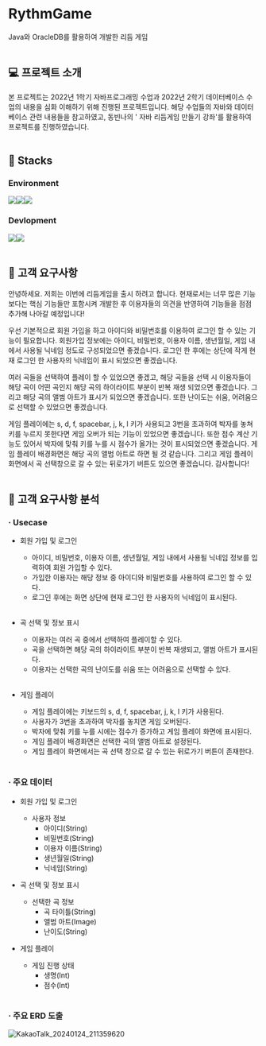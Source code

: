 # RythmGame
Java와 OracleDB를 활용하여 개발한 리듬 게임 
<br></br>

## 💻 프로젝트 소개 
본 프로젝트는 2022년 1학기 자바프로그래밍 수업과 2022년 2학기 데이터베이스 수업의 내용을 심화 이해하기 위해 진행된 프로젝트입니다. 
해당 수업들의 자바와 데이터베이스 관련 내용들을 참고하였고, 동빈나의 ' 자바 리듬게임 만들기 강좌'를 활용하여 프로젝트를 진행하였습니다.
<br></br>

## 📌 Stacks

### Environment
<img src="https://img.shields.io/badge/eclipseide-2C2255?style=for-the-badge&logo=eclipseide&logoColor=white"><img src="https://img.shields.io/badge/github-181717?style=for-the-badge&logo=github&logoColor=white"><img src="https://img.shields.io/badge/oracle-F80000?style=for-the-badge&logo=oracle&logoColor=white">

### Devlopment
<img src="https://img.shields.io/badge/java-007396?style=for-the-badge&logo=java&logoColor=white"><img src="https://img.shields.io/badge/sql-8669AE?style=for-the-badge&logo=sql&8669AE=white">
<br></br>

## 📢 고객 요구사항
안녕하세요. 저희는 이번에 리듬게임을 출시 하려고 합니다. 현재로서는 너무 많은 기능 보다는 핵심 기능들만 포함시켜 개발한 후 이용자들의 의견을 반영하여 기능들을 점점 추가해 나아갈 예정입니다! <br>

우선 기본적으로 회원 가입을 하고 아이디와 비밀번호를 이용하여 로그인 할 수 있는 기능이 필요합니다. 회원가입 정보에는 아이디, 비밀번호, 이용자 이름, 생년월일, 게임 내에서 사용될 닉네임 정도로 구성되었으면 좋겠습니다. 로그인 한 후에는 상단에 작게 현재 로그인 한 사용자의 닉네임이 표시 되었으면 좋겠습니다. <br>

여러 곡들을 선택하여 플레이 할 수 있었으면 좋겠고, 해당 곡들을 선택 시 이용자들이 해당 곡이 어떤 곡인지 해당 곡의 하이라이트 부분이 반복 재생 되었으면 좋겠습니다. 그리고 해당 곡의 앨범 아트가 표시가 되었으면 좋겠습니다. 또한 난이도는 쉬움, 어려움으로 선택할 수 있었으면 좋겠습니다. <br>

게임 플레이에는 s, d, f, spacebar, j, k, l 키가 사용되고 3번을 초과하여 박자를 놓쳐 키를 누르지 못한다면 게임 오버가 되는 기능이 있었으면 좋겠습니다. 또한 점수 계산 기능도 있어서 박자에 맞춰 키를 누를 시 점수가 올가는 것이 표시되었으면 좋겠습니다. 게임 플레이 배경화면은 해당 곡의 앨범 아트로 하면 될 것 같습니다. 그리고 게임 플레이 화면에서 곡 선택창으로 갈 수 있는 뒤로가기 버튼도 있으면 좋겠습니다.
 감사합니다! <br></br>


## 🔎 고객 요구사항 분석

### · Usecase

   - 회원 가입 및 로그인
     - 아이디, 비밀번호, 이용자 이름, 생년월일, 게임 내에서 사용될 닉네임 정보를 입력하여 회원 가입할 수 있다.
     - 가입한 이용자는 해당 정보 중 아이디와 비밀번호를 사용하여 로그인 할 수 있다.
     - 로그인 후에는 화면 상단에 현재 로그인 한 사용자의 닉네임이 표시된다. 
     <br></br>
   
   - 곡 선택 및 정보 표시
     - 이용자는 여러 곡 중에서 선택하여 플레이할 수 있다.
     - 곡을 선택하면 해당 곡의 하이라이트 부분이 반복 재생되고, 앨범 아트가 표시된다.
     - 이용자는 선택한 곡의 난이도를 쉬움 또는 어려움으로 선택할 수 있다.
     <br></br>

   - 게임 플레이
     - 게임 플레이에는 키보드의 s, d, f, spacebar, j, k, l 키가 사용된다.
     - 사용자가 3번을 초과하여 박자를 놓치면 게임 오버된다.
     - 박자에 맞춰 키를 누를 시에는 점수가 증가하고 게임 플레이 화면에 표시된다.
     - 게임 플레이 배경화면은 선택한 곡의 앨범 아트로 설정된다.
     - 게임 플레이 화면에서는 곡 선택 창으로 갈 수 있는 뒤로가기 버튼이 존재한다.
      <br></br>

### · 주요 데이터
    
   - 회원 가입 및 로그인 
     - 사용자 정보
       - 아이디(String)
       - 비밀번호(String)
       - 이용자 이름(String)
       - 생년월일(String)
       - 닉네임(String)

   - 곡 선택 및 정보 표시
     - 선택한 곡 정보
       - 곡 타이틀(String)
       - 앨범 아트(Image)
       - 난이도(String)
   
   - 게임 플레이
     - 게임 진행 상태
       - 생명(Int)
       - 점수(Int)
   <br></br>
   
### · 주요 ERD 도출
![KakaoTalk_20240124_211359620](https://github.com/SummerToday/RythmGame-Java_OracleDB/assets/88650436/bdec8306-5d20-4f77-bab3-f544f411e1af)
